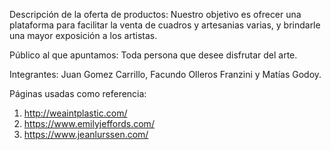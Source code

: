 Descripción de la oferta de productos: Nuestro objetivo es ofrecer una plataforma para facilitar la venta de cuadros y artesanias varias, y brindarle una mayor exposición a los artistas.

Público al que apuntamos: Toda persona que desee disfrutar del arte.

Integrantes: Juan Gomez Carrillo, Facundo Olleros Franzini y Matías Godoy.

Páginas usadas como referencia:
1) http://weaintplastic.com/
2) https://www.emilyjeffords.com/
3) https://www.jeanlurssen.com/

